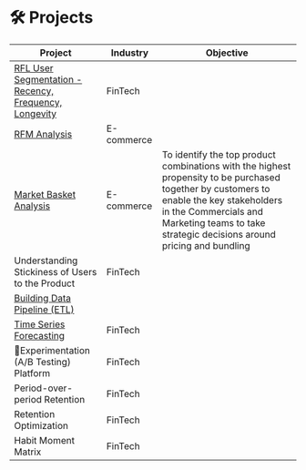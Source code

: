 # 🛠️ Projects

| **Project**                            | **Industry**         | **Objective**                                                                       |
|--------------------------------------  |----------------------|---------------------------------------------------------------------------------------|
| [RFL User Segmentation - Recency, Frequency, Longevity](https://github.com/HasanRizvi17/Hasan-Data-Portfolio/tree/main/RFL%20User%20Segmentation%20-%20Recency%2C%20Frequency%2C%20Longevity) | FinTech | |
| [RFM Analysis](https://github.com/HasanRizvi17/Hasan-Data-Analytics-Projects/tree/main/RFM%20Analysis) | E-commerce | |
| [Market Basket Analysis](https://github.com/HasanRizvi17/Data-Analytics-Projects/tree/main/Market%20Basket%20Analysis)                 | E-commerce           | To identify the top product combinations with the highest propensity to be purchased together by customers to enable the key stakeholders in the Commercials and Marketing teams to take strategic decisions around pricing and bundling |
| Understanding Stickiness of Users to the Product | FinTech | |
| [Building Data Pipeline (ETL)](https://github.com/HasanRizvi17/Hasan-Data-Analytics-Projects/tree/main/Building%20Data%20Pipeline%20(ETL)) | | |
| [Time Series Forecasting](https://github.com/HasanRizvi17/Hasan-Data-Portfolio/tree/main/Time%20Series%20Forecasting) | FinTech | |
| 🧪Experimentation (A/B Testing) Platform | FinTech | |
| Period-over-period Retention | FinTech | |
| Retention Optimization | FinTech | |
| Habit Moment Matrix | FinTech | |
